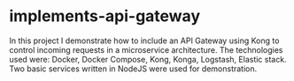 # implements-api-gateway
In this project I demonstrate how to include an API Gateway using Kong to control incoming requests in a microservice architecture. The technologies used were: Docker, Docker Compose, Kong, Konga, Logstash, Elastic stack. Two basic services written in NodeJS were used for demonstration.
